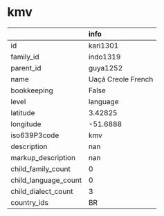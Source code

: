 # kmv
|                      | info               |
|:---------------------|:-------------------|
| id                   | kari1301           |
| family_id            | indo1319           |
| parent_id            | guya1252           |
| name                 | Uaçá Creole French |
| bookkeeping          | False              |
| level                | language           |
| latitude             | 3.42825            |
| longitude            | -51.6888           |
| iso639P3code         | kmv                |
| description          | nan                |
| markup_description   | nan                |
| child_family_count   | 0                  |
| child_language_count | 0                  |
| child_dialect_count  | 3                  |
| country_ids          | BR                 |